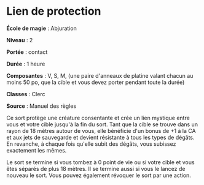 # Lien de protection

**École de magie** : Abjuration

**Niveau** : 2

**Portée** : contact

**Durée** : 1 heure

**Composantes** : V, S, M, (une paire d'anneaux de platine valant chacun au moins 50  po, que la cible et vous devez porter pendant toute la durée)

**Classes** : Clerc

**Source** : Manuel des règles

Ce sort protège une créature consentante et crée un lien mystique entre vous et votre cible jusqu'à la fin du sort. Tant que la cible se trouve dans un rayon de 18 mètres autour de vous, elle bénéficie d'un bonus de +1 à la CA et aux jets de sauvegarde et devient résistante à tous les types de dégâts. En revanche, à chaque fois qu'elle subit des dégâts, vous subissez exactement les mêmes.

Le sort se termine si vous tombez à 0 point de vie ou si votre cible et vous êtes séparés de plus 18 mètres. Il se termine aussi si vous le lancez de nouveau le sort. Vous pouvez également révoquer le sort par une action.
